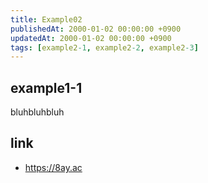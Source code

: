 ```yaml
---
title: Example02
publishedAt: 2000-01-02 00:00:00 +0900
updatedAt: 2000-01-02 00:00:00 +0900
tags: [example2-1, example2-2, example2-3]
---
```


## example1-1

bluhbluhbluh

## link

- <https://8ay.ac>
